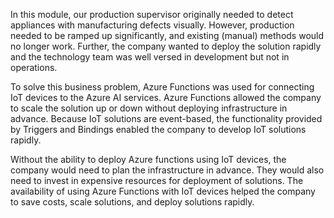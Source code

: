 In this module, our production supervisor originally needed to detect appliances with manufacturing defects visually. However, production needed to be ramped up significantly, and existing (manual) methods would no longer work. Further, the company wanted to deploy the solution rapidly and the technology team was well versed in development but not in operations. 

To solve this business problem, Azure Functions was used for connecting IoT devices to the Azure AI services. Azure Functions allowed the company to scale the solution up or down without deploying infrastructure in advance. Because IoT solutions are event-based, the functionality provided by Triggers and Bindings enabled the company to develop IoT solutions rapidly.  

Without the ability to deploy Azure functions using IoT devices, the company would need to plan the infrastructure in advance. They would also need to invest in expensive resources for deployment of solutions. The availability of using Azure Functions with IoT devices helped the company to save costs, scale solutions, and deploy solutions rapidly.

